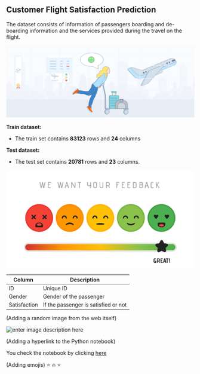 ## Customer Flight Satisfaction Prediction
The dataset consists of information of passengers boarding and de-boarding information and the services provided during the travel on the flight.

![enter image description here](https://github.com/ASD2901/Customer-Flight-Satisfaction-prediction-Arjun/blob/main/Airline%20satisfaction%20Image1.png?raw=true)

**Train dataset:**

 - The train set contains **83123** rows and **24** columns

**Test dataset:**

 - The test set contains **20781** rows and **23** columns.

![enter image description here](https://github.com/ASD2901/Customer-Flight-Satisfaction-prediction-Arjun/blob/main/Image2.png?raw=true)

|Column|Description|
|--|--|
|ID|Unique ID|
|Gender|Gender of the passenger|
|Satisfaction|If the passenger is satisfied or not|

(Adding a random image from the web itself)

![enter image description here](https://digital.hbs.edu/platform-rctom/wp-content/uploads/sites/4/2018/11/plane2-1100x200.png)

(Adding a hyperlink to the Python notebook)

You check the notebook by clicking [here](https://github.com/ASD2901/Customer-Flight-Satisfaction-prediction-Arjun/blob/main/Classification%20-%20Flight%20Passenger%20Satisfaction%20Prediction.ipynb)

(Adding emojis)
:star: :fire: :star:


